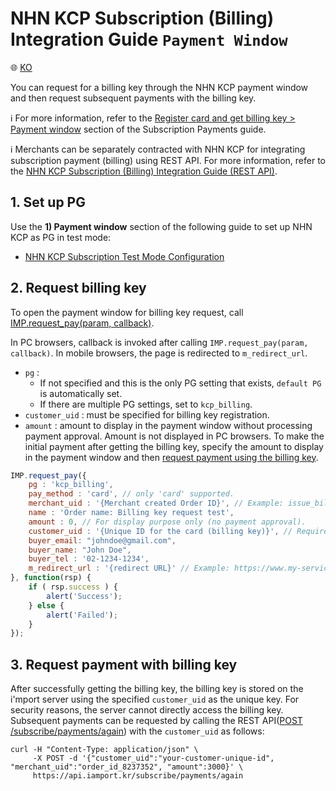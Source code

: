 # NHN KCP Subscription (Billing) Integration Guide `Payment Window`

:globe_with_meridians: [KO](/비인증결제/example/kcp-request-billing-key.md)

You can request for a billing key through the NHN KCP payment window and then request subsequent payments with the billing key.<Br />

ℹ️ For more information, refer to the [Register card and get billing key > Payment window](https://docs.iamport.kr/en-US/implementation/subscription#issue-billing-b) section of the Subscription Payments guide.
<Br />

ℹ️ Merchants can be separately contracted with NHN KCP for integrating subscription payment (billing) using REST API. For more information, refer to the [NHN KCP Subscription (Billing) Integration Guide (REST API)](./kcp-api-billing-key.md).

## 1. Set up PG

Use the **1) Payment window** section of the following guide to set up NHN KCP as PG in test mode:
- <a href="https://guide.iamport.kr/ffd72530-bc8f-418d-ac15-8f1d3797ffaf" target="_blank">NHN KCP Subscription Test Mode Configuration</a>

## 2. Request billing key

To open the payment window for billing key request, call [IMP.request_pay(param, callback)](https://docs.iamport.kr/en-US/tech/imp#request_pay).

In PC browsers, callback is invoked after calling `IMP.request_pay(param, callback)`.  In mobile browsers, the page is redirected to `m_redirect_url`.

- `pg` : 
	- If not specified and this is the only PG setting that exists, `default PG` is automatically set. 
	- If there are multiple PG settings, set to `kcp_billing`.
- `customer_uid` : must be specified for billing key registration.
- `amount` : amount to display in the payment window without processing payment approval. Amount is not displayed in PC browsers. To make the initial payment after getting the billing key, specify the amount to display in the payment window and then [request payment using the billing key](#request-pay).

```javascript
IMP.request_pay({
   	pg : 'kcp_billing',
   	pay_method : 'card', // only 'card' supported.
	merchant_uid : '{Merchant created Order ID}', // Example: issue_billingkey_monthly_0001
	name : 'Order name: Billing key request test',
	amount : 0, // For display purpose only (no payment approval).
	customer_uid : '{Unique ID for the card (billing key)}', // Required (Example: gildong_0001_1234)
	buyer_email: "johndoe@gmail.com",
    buyer_name: "John Doe",
	buyer_tel : '02-1234-1234',
	m_redirect_url : '{redirect URL}' // Example: https://www.my-service.com/payments/complete/mobile (for mobile only)
}, function(rsp) {
	if ( rsp.success ) {
		alert('Success');
	} else {
		alert('Failed');
	}
});
```

<a name="request-pay" />

## 3. Request payment with billing key

After successfully getting the billing key, the billing key is stored on the i'mport server using the specified `customer_uid` as the unique key. For security reasons, the server cannot directly access the billing key. Subsequent payments can be requested by calling the REST API([POST /subscribe/payments/again](https://api.iamport.kr/#!/subscribe/again)) with the `customer_uid` as follows:

```
curl -H "Content-Type: application/json" \   
     -X POST -d '{"customer_uid":"your-customer-unique-id", "merchant_uid":"order_id_8237352", "amount":3000}' \
     https://api.iamport.kr/subscribe/payments/again
```